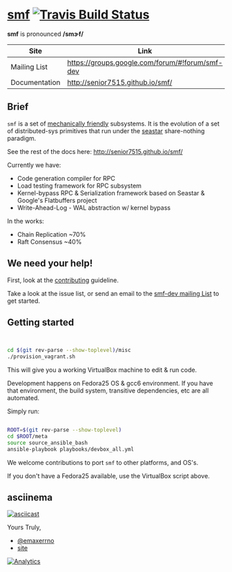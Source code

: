 # [smf](http://senior7515.github.io/smf/)      [![Travis Build Status](https://travis-ci.org/senior7515/smf.svg?branch=master)](https://travis-ci.org/senior7515/smf) 

**smf** is pronounced **/smɝf/**

Site         | Link
------------ | --------
Mailing List  | https://groups.google.com/forum/#!forum/smf-dev
Documentation | http://senior7515.github.io/smf/

## Brief

`smf` is a set of
[mechanically friendly](https://groups.google.com/forum/#!forum/mechanical-sympathy)
subsystems. It is the evolution of a set of distributed-sys primitives
that run under the [seastar](http://www.seastar-project.org/)
share-nothing paradigm.

See the rest of the docs here: http://senior7515.github.io/smf/

Currently we have:

* Code generation compiler for RPC
* Load testing framework for RPC subsystem 
* Kernel-bypass RPC & Serialization framework based on Seastar & Google's Flatbuffers project
* Write-Ahead-Log - WAL abstraction w/ kernel bypass


In the works:

* Chain Replication ~70%
* Raft Consensus    ~40%


## We need your help!

First, look at the [contributing](CONTRIBUTING.md) guideline.

Take a look at the issue list, or send an email to the
[smf-dev mailing List](https://groups.google.com/forum/#!forum/smf-dev)
to get started. 

## Getting started


```bash


cd $(git rev-parse --show-toplevel)/misc
./provision_vagrant.sh


```

This will give you a working VirtualBox machine to edit & run code.

Development happens on Fedora25 OS & gcc6 environment. If you have that
environment, the build system, transitive dependencies, etc are all automated.

Simply run:

```bash

ROOT=$(git rev-parse --show-toplevel)
cd $ROOT/meta
source source_ansible_bash
ansible-playbook playbooks/devbox_all.yml

```

We welcome contributions to port `smf` to other platforms, and OS's.

If you don't have a Fedora25 available, use the VirtualBox script above.


## asciinema

[![asciicast](https://asciinema.org/a/1u2j8vg20813jxmgbky7liwxr.png)](https://asciinema.org/a/1u2j8vg20813jxmgbky7liwxr?autoplay=1&loop=1&speed=2)


Yours Truly,
* [@emaxerrno](https://twitter.com/emaxerrno)
* [site](http://alexgallego.org)


[![Analytics](https://ga-beacon.appspot.com/UA-99983285-1/chromeskel_a/readme?pixel)]()
